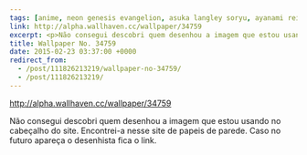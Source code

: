 ```yaml
---
tags: [anime, neon genesis evangelion, asuka langley soryu, ayanami rei]
link: http://alpha.wallhaven.cc/wallpaper/34759
excerpt: <p>Não consegui descobri quem desenhou a imagem que estou usando no cabeçalho do site. Encontrei-a nesse site de papeis de parede. Caso no futuro apareça o desenhista fica o link.<br/></p>
title: Wallpaper No. 34759
date: 2015-02-23 03:37:00 +0000
redirect_from:
  - /post/111826213219/wallpaper-no-34759/
  - /post/111826213219/
---
```


<http://alpha.wallhaven.cc/wallpaper/34759>

Não consegui descobri quem desenhou a imagem que estou usando no
cabeçalho do site. Encontrei-a nesse site de papeis de parede. Caso no
futuro apareça o desenhista fica o link.


